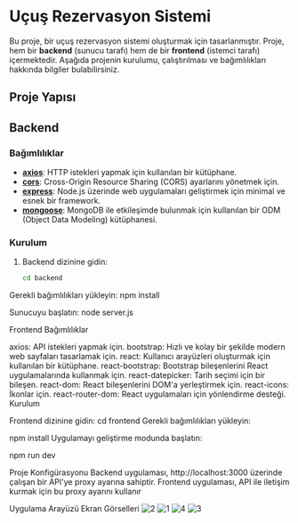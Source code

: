 
# Uçuş Rezervasyon Sistemi

Bu proje, bir uçuş rezervasyon sistemi oluşturmak için tasarlanmıştır. Proje, hem bir **backend** (sunucu tarafı) hem de bir **frontend** (istemci tarafı) içermektedir. Aşağıda projenin kurulumu, çalıştırılması ve bağımlılıkları hakkında bilgiler bulabilirsiniz.

## Proje Yapısı
## Backend

### Bağımlılıklar

- **[axios](https://axios-http.com/)**: HTTP istekleri yapmak için kullanılan bir kütüphane.
- **[cors](https://github.com/expressjs/cors)**: Cross-Origin Resource Sharing (CORS) ayarlarını yönetmek için.
- **[express](https://expressjs.com/)**: Node.js üzerinde web uygulamaları geliştirmek için minimal ve esnek bir framework.
- **[mongoose](https://mongoosejs.com/)**: MongoDB ile etkileşimde bulunmak için kullanılan bir ODM (Object Data Modeling) kütüphanesi.

### Kurulum

1. Backend dizinine gidin:
   ```bash
   cd backend

Gerekli bağımlılıkları yükleyin:
npm install

Sunucuyu başlatın:
node server.js

Frontend
Bağımlılıklar

axios: API istekleri yapmak için.
bootstrap: Hızlı ve kolay bir şekilde modern web sayfaları tasarlamak için.
react: Kullanıcı arayüzleri oluşturmak için kullanılan bir kütüphane.
react-bootstrap: Bootstrap bileşenlerini React uygulamalarında kullanmak için.
react-datepicker: Tarih seçimi için bir bileşen.
react-dom: React bileşenlerini DOM'a yerleştirmek için.
react-icons: İkonlar için.
react-router-dom: React uygulamaları için yönlendirme desteği.
Kurulum

Frontend dizinine gidin:
cd frontend
Gerekli bağımlılıkları yükleyin:

npm install
Uygulamayı geliştirme modunda başlatın:

npm run dev

Proje Konfigürasyonu
Backend uygulaması, http://localhost:3000 üzerinde çalışan bir API'ye proxy ayarına sahiptir. Frontend uygulaması, API ile iletişim kurmak için bu proxy ayarını kullanır

Uygulama Arayüzü Ekran Görselleri
![2](https://github.com/user-attachments/assets/78a71ef4-24a3-43be-8d1c-f16d01a98f95)
![1](https://github.com/user-attachments/assets/14dfa7f3-d8cb-472e-8c65-2d577aa07fd0)
![4](https://github.com/user-attachments/assets/e734d94d-edd8-42d7-b830-56d70503276f)
![3](https://github.com/user-attachments/assets/576832ba-0b21-4519-bacc-d1c4ab1bb79d)

